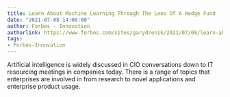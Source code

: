 ```yaml
---
title: Learn About Machine Learning Through The Lens Of A Hedge Fund
date: "2021-07-08 14:00:00"
author: Forbes - Innovation
authorlink: https://www.forbes.com/sites/garydrenik/2021/07/08/learn-about-machine-learning-through-the-lens-of-a-hedge-fund/
tags:
- Forbes-Innovation
---
```

Artificial intelligence is widely discussed in CIO conversations down to IT resourcing meetings in companies today. There is a range of topics that enterprises are involved in from research to novel applications and enterprise product usage.
